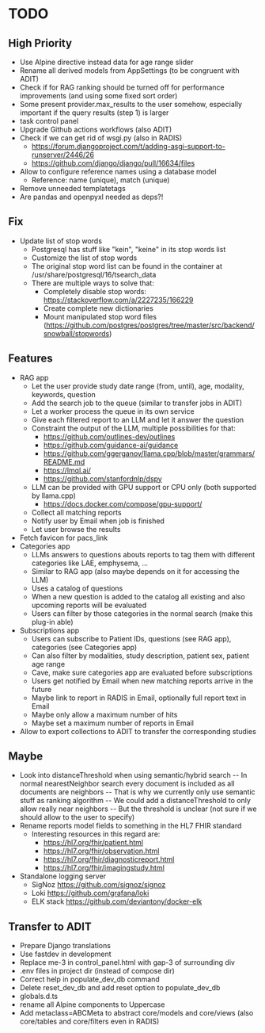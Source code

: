 # TODO

## High Priority

- Use Alpine directive instead data for age range slider
- Rename all derived models from AppSettings (to be congruent with ADIT)
- Check if for RAG ranking should be turned off for performance improvements (and using some fixed sort order)
- Some present provider.max_results to the user somehow, especially important if the query results (step 1) is larger
- task control panel
- Upgrade Github actions workflows (also ADIT)
- Check if we can get rid of wsgi.py (also in RADIS)
  - <https://forum.djangoproject.com/t/adding-asgi-support-to-runserver/2446/26>
  - <https://github.com/django/django/pull/16634/files>
- Allow to configure reference names using a database model
  - Reference: name (unique), match (unique)
- Remove unneeded templatetags
- Are pandas and openpyxl needed as deps?!

## Fix

- Update list of stop words
  - Postgresql has stuff like "kein", "keine" in its stop words list
  - Customize the list of stop words
  - The original stop word list can be found in the container at /usr/share/postgresql/16/tsearch_data
  - There are multiple ways to solve that:
    - Completely disable stop words: <https://stackoverflow.com/a/2227235/166229>
    - Create complete new dictionaries
    - Mount manipulated stop word files (<https://github.com/postgres/postgres/tree/master/src/backend/snowball/stopwords>)

## Features

- RAG app
  - Let the user provide study date range (from, until), age, modality, keywords, question
  - Add the search job to the queue (similar to transfer jobs in ADIT)
  - Let a worker process the queue in its own service
  - Give each filtered report to an LLM and let it answer the question
  - Constraint the output of the LLM, multiple possibilities for that:
    - <https://github.com/outlines-dev/outlines>
    - <https://github.com/guidance-ai/guidance>
    - <https://github.com/ggerganov/llama.cpp/blob/master/grammars/README.md>
    - <https://lmql.ai/>
    - <https://github.com/stanfordnlp/dspy>
  - LLM can be provided with GPU support or CPU only (both supported by llama.cpp)
    - <https://docs.docker.com/compose/gpu-support/>
  - Collect all matching reports
  - Notify user by Email when job is finished
  - Let user browse the results
- Fetch favicon for pacs_link
- Categories app
  - LLMs answers to questions abouts reports to tag them with different categories like LAE, emphysema, ...
  - Similar to RAG app (also maybe depends on it for accessing the LLM)
  - Uses a catalog of questions
  - When a new question is added to the catalog all existing and also upcoming reports will be evaluated
  - Users can filter by those categories in the normal search (make this plug-in able)
- Subscriptions app
  - Users can subscribe to Patient IDs, questions (see RAG app), categories (see Categories app)
  - Can also filter by modalities, study description, patient sex, patient age range
  - Cave, make sure categories app are evaluated before subscriptions
  - Users get notified by Email when new matching reports arrive in the future
  - Maybe link to report in RADIS in Email, optionally full report text in Email
  - Maybe only allow a maximum number of hits
  - Maybe set a maximum number of reports in Email
- Allow to export collections to ADIT to transfer the corresponding studies

## Maybe

- Look into distanceThreshold when using semantic/hybrid search
  -- In normal nearestNeighbor search every document is included as all documents are neighbors
  -- That is why we currently only use semantic stuff as ranking algorithm
  -- We could add a distanceThreshold to only allow really near neighbors
  -- But the threshold is unclear (not sure if we should allow to the user to specify)
- Rename reports model fields to something in the HL7 FHIR standard
  - Interesting resources in this regard are:
    - <https://hl7.org/fhir/patient.html>
    - <https://hl7.org/fhir/observation.html>
    - <https://hl7.org/fhir/diagnosticreport.html>
    - <https://hl7.org/fhir/imagingstudy.html>
- Standalone logging server
  - SigNoz <https://github.com/signoz/signoz>
  - Loki <https://github.com/grafana/loki>
  - ELK stack <https://github.com/deviantony/docker-elk>

## Transfer to ADIT

- Prepare Django translations
- Use fastdev in development
- Replace me-3 in control_panel.html with gap-3 of surrounding div
- .env files in project dir (instead of compose dir)
- Correct help in populate_dev_db command
- Delete reset_dev_db and add reset option to populate_dev_db
- globals.d.ts
- rename all Alpine components to Uppercase
- Add metaclass=ABCMeta to abstract core/models and core/views (also core/tables and core/filters even in RADIS)
